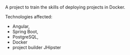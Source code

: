 A project to train the skills of deploying projects in Docker.

Technologies affected: 
  * Angular,
  * Spring Boot,
  * PostgreSQL,
  * Docker
  * project builder JHipster
